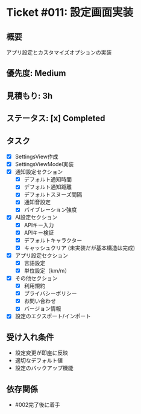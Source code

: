 # Ticket #011: 設定画面実装

## 概要
アプリ設定とカスタマイズオプションの実装

## 優先度: Medium
## 見積もり: 3h

## ステータス: [x] Completed

## タスク
- [x] SettingsView作成
- [x] SettingsViewModel実装
- [x] 通知設定セクション
  - [x] デフォルト通知時間
  - [x] デフォルト通知距離
  - [x] デフォルトスヌーズ間隔
  - [x] 通知音設定
  - [x] バイブレーション強度
- [x] AI設定セクション
  - [x] APIキー入力
  - [x] APIキー検証
  - [x] デフォルトキャラクター
  - [x] キャッシュクリア (未実装だが基本構造は完成)
- [x] アプリ設定セクション
  - [x] 言語設定
  - [x] 単位設定（km/m）
- [x] その他セクション
  - [x] 利用規約
  - [x] プライバシーポリシー
  - [x] お問い合わせ
  - [x] バージョン情報
- [x] 設定のエクスポート/インポート

## 受け入れ条件
- 設定変更が即座に反映
- 適切なデフォルト値
- 設定のバックアップ機能

## 依存関係
- #002完了後に着手
